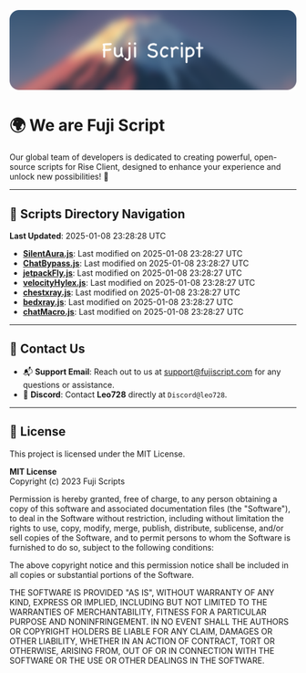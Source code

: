 ![Banner](.github/b.webp)

# 🌍 **We are Fuji Script**

Our global team of developers is dedicated to creating powerful, open-source scripts for Rise Client, designed to enhance your experience and unlock new possibilities! 🌟

---
<!-- SCRIPTS_NAVIGATION_START -->
## 📂 **Scripts Directory Navigation**

**Last Updated**: 2025-01-08 23:28:28 UTC

- **[SilentAura.js](scripts/SilentAura.js)**: Last modified on 2025-01-08 23:28:27 UTC
- **[ChatBypass.js](scripts/ChatBypass.js)**: Last modified on 2025-01-08 23:28:27 UTC
- **[jetpackFly.js](scripts/jetpackFly.js)**: Last modified on 2025-01-08 23:28:27 UTC
- **[velocityHylex.js](scripts/velocityHylex.js)**: Last modified on 2025-01-08 23:28:27 UTC
- **[chestxray.js](scripts/chestxray.js)**: Last modified on 2025-01-08 23:28:27 UTC
- **[bedxray.js](scripts/bedxray.js)**: Last modified on 2025-01-08 23:28:27 UTC
- **[chatMacro.js](scripts/chatMacro.js)**: Last modified on 2025-01-08 23:28:27 UTC

<!-- SCRIPTS_NAVIGATION_END -->

---

## 💬 **Contact Us**  
- 📬 **Support Email**: Reach out to us at [support@fujiscript.com](mailto:support@fujiscript.com) for any questions or assistance.  
- 💬 **Discord**: Contact **Leo728** directly at `Discord@leo728`.

---

## 📜 **License**

This project is licensed under the MIT License.  

**MIT License**  
Copyright (c) 2023 Fuji Scripts  

Permission is hereby granted, free of charge, to any person obtaining a copy of this software and associated documentation files (the "Software"), to deal in the Software without restriction, including without limitation the rights to use, copy, modify, merge, publish, distribute, sublicense, and/or sell copies of the Software, and to permit persons to whom the Software is furnished to do so, subject to the following conditions:  

The above copyright notice and this permission notice shall be included in all copies or substantial portions of the Software.  

THE SOFTWARE IS PROVIDED "AS IS", WITHOUT WARRANTY OF ANY KIND, EXPRESS OR IMPLIED, INCLUDING BUT NOT LIMITED TO THE WARRANTIES OF MERCHANTABILITY, FITNESS FOR A PARTICULAR PURPOSE AND NONINFRINGEMENT. IN NO EVENT SHALL THE AUTHORS OR COPYRIGHT HOLDERS BE LIABLE FOR ANY CLAIM, DAMAGES OR OTHER LIABILITY, WHETHER IN AN ACTION OF CONTRACT, TORT OR OTHERWISE, ARISING FROM, OUT OF OR IN CONNECTION WITH THE SOFTWARE OR THE USE OR OTHER DEALINGS IN THE SOFTWARE.  
